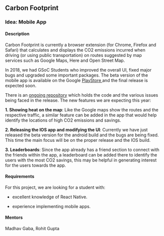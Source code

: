 ## Carbon Footprint

### Idea: Mobile App

#### Description

Carbon Footprint is currently a browser extension (for Chrome, Firefox and Safari) that calculates and displays the CO2 emissions incurred when driving (or using public transportation) on routes suggested by map services such as Google Maps, Here and Open Street Map. 

In 2018, we had GSoC Students who improved the overall UI, fixed major bugs and upgraded some important packages. The beta version of the mobile app is available on the Google [PlayStore ](https://play.google.com/store/apps/details?id=com.carbonfootprint[](url))and the final release is expected soon.

There is an [ongoing repository](https://gitlab.com/aossie/CarbonFootprint-Mobile/) which holds the code and the various issues being faced in the release. The new features we are expecting this year:

**1. Showing heat on the map**: Like the Google maps show the routes and the respective
traffic, a similar feature can be added in the app that would help identify the locations of
high CO2 emissions and savings.

**2. Releasing the IOS app and modifying the UI**: Currently we have just released the beta
version for the android build and the bugs are being fixed. This time the main focus will
be on the proper release and the IOS build.

**3. Leaderboards**: Since the app already has a friend section to connect with the friends
within the app, a leaderboard can be added there to identify the users with the most CO2
savings, this may be helpful in generating interest for the users towards the app.

#### Requirements

For this project, we are looking for a student with:

- excellent knowledge of React Native.

- experience implementing mobile apps.


#### Mentors

Madhav Gaba, Rohit Gupta